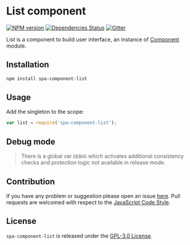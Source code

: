 List component
==============

[![NPM version](https://img.shields.io/npm/v/spa-component-list.svg?style=flat-square)](https://www.npmjs.com/package/spa-component-list)
[![Dependencies Status](https://img.shields.io/david/spasdk/component-list.svg?style=flat-square)](https://david-dm.org/spasdk/component-list)
[![Gitter](https://img.shields.io/badge/gitter-join%20chat-blue.svg?style=flat-square)](https://gitter.im/DarkPark/spasdk)


List is a component to build user interface, an instance of [Component](https://github.com/spasdk/component) module.


## Installation ##

```bash
npm install spa-component-list
```


## Usage ##

Add the singleton to the scope:

```js
var list = require('spa-component-list');
```


## Debug mode ##

> There is a global var `DEBUG` which activates additional consistency checks and protection logic not available in release mode.


## Contribution ##

If you have any problem or suggestion please open an issue [here](https://github.com/spasdk/component-list/issues).
Pull requests are welcomed with respect to the [JavaScript Code Style](https://github.com/DarkPark/jscs).


## License ##

`spa-component-list` is released under the [GPL-3.0 License](http://opensource.org/licenses/GPL-3.0).
